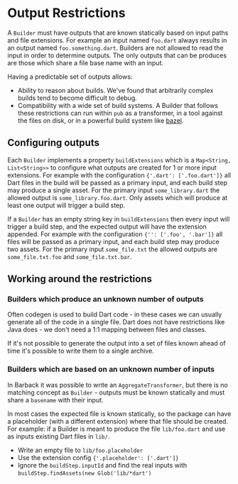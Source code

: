 # Output Restrictions

A `Builder` must have outputs that are known statically based on input paths and
file extensions. For example an input named `foo.dart` always results in an
output named `foo.something.dart`. Builders are not allowed to read the input in
order to determine outputs. The only outputs that can be produces are those
which share a file base name with an input.

Having a predictable set of outputs allows:

- Ability to reason about builds. We've found that arbitrarily complex builds
  tend to become difficult to debug.
- Compatibility with a wide set of build systems. A Builder that follows these
  restrictions can run within `pub` as a transformer, in a tool against the
  files on disk, or in a powerful build system like
  [bazel](https://bazel.build).

## Configuring outputs

Each `Builder` implements a property `buildExtensions` which is a
`Map<String, List<String>>` to configure what outputs are created for 1 or more
input extensions. For example with the configuration `{'.dart': ['.foo.dart']}`
all Dart files in the build will be passed as a primary input, and each build
step may produce a single asset. For the primary input `some_library.dart` the
allowed output is `some_library.foo.dart`. Only assets which will produce at
least one output will trigger a build step.

If a `Builder` has an empty string key in `buildExtensions` then every input
will trigger a build step, and the expected output will have the extension
appended. For example with the configuration `{'': ['.foo', '.bar']}` all files
will be passed as a primary input, and each build step may produce two assets.
For the primary input `some_file.txt` the allowed outputs are
`some_file.txt.foo` and `some_file.txt.bar`.

## Working around the restrictions

### Builders which produce an unknown number of outputs

Often codegen is used to build Dart code - in these cases we can usually
generate all of the code in a single file. Dart does not have restrictions like
Java does - we don't need a 1:1 mapping between files and classes.

If it's not possible to generate the output into a set of files known ahead of
time it's possible to write them to a single archive.

### Builders which are based on an unknown number of inputs

In Barback it was possible to write an `AggregateTransformer`, but there is no
matching concept as `Builder` - outputs must be known statically and must share
a `basename` with their input.

In most cases the expected file is known statically, so the package can have a
placeholder (with a different extension) where that file should be created. For
example: if a Builder is meant to produce the file `lib/foo.dart` and use as
inputs existing Dart files in `lib/`.
- Write an empty file to `lib/foo.placeholder`
- Use the extension config `{'.placeholder': ['.dart']}`
- Ignore the `buildStep.inputId` and find the real inputs with
  `buildStep.findAssets(new Glob('lib/*dart')`
